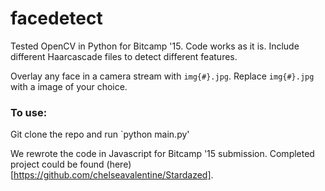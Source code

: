 # facedetect
Tested OpenCV in Python for Bitcamp '15. Code works as it is. Include different Haarcascade files to detect different features.

Overlay any face in a camera stream with `img{#}.jpg`. Replace `img{#}.jpg` with a image of your choice.

### To use:
Git clone the repo and run `python main.py'


We rewrote the code in Javascript for Bitcamp '15 submission. Completed project could be found (here)[https://github.com/chelseavalentine/Stardazed].
